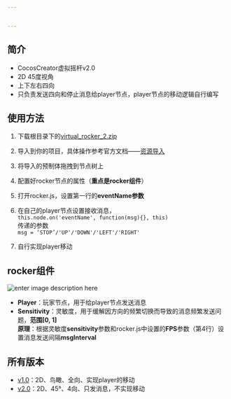 ```yaml
---


---
```


<h2 id="简介">简介</h2>
<ul>
<li>CocosCreator虚拟摇杆v2.0</li>
<li>2D 45度视角</li>
<li>上下左右四向</li>
<li>只负责发送四向和停止消息给player节点，player节点的移动逻辑自行编写</li>
</ul>
<h2 id="使用方法">使用方法</h2>
<ol>
<li>
<p>下载根目录下的<a href="https://github.com/1783492844/virtual_rocker_2/raw/master/virtual_rocker_2.zip">virtual_rocker_2.zip</a></p>
</li>
<li>
<p>导入到你的项目，具体操作参考官方文档——<a href="https://docs.cocos.com/creator/manual/zh/asset-workflow/import-export.html#%E8%B5%84%E6%BA%90%E5%AF%BC%E5%85%A5">资源导入</a></p>
</li>
<li>
<p>将导入的预制体拖拽到节点树上</p>
</li>
<li>
<p>配置好rocker节点的属性（<strong>重点是rocker组件</strong>）</p>
</li>
<li>
<p>打开rocker.js，设置第一行的<strong>eventName参数</strong></p>
</li>
<li>
<p>在自己的player节点设置接收消息，<br>
<code>this.node.on('eventName', function(msg){}, this)</code><br>
传递的参数<br>
<code>msg = ‘STOP’/'UP'/'DOWN'/'LEFT'/'RIGHT'</code></p>
</li>
<li>
<p>自行实现player移动</p>
</li>
</ol>
<h2 id="rocker组件">rocker组件</h2>
<p><img src="https://lh3.googleusercontent.com/2p4OIh-_e6wY4J3aX7_LanHjZNsG0Hci1XP-kMcnGvfSe9cV6A9T4rSFEaMlVvPBgxo3DpOzcb2X" alt="enter image description here"></p>
<ul>
<li><strong>Player</strong>：玩家节点，用于给player节点发送消息</li>
<li><strong>Sensitivity</strong>：灵敏度，用于缓解因方向的频繁切换而导致的消息频繁发送问题，<strong>范围[0, 1]</strong><br>
<strong>原理</strong>：根据灵敏度<strong>sensitivity</strong>参数和rocker.js中设置的<strong>FPS</strong>参数（第4行）设置消息发送间隔<strong>msgInterval</strong></li>
</ul>
<h2 id="所有版本">所有版本</h2>
<ul>
<li><a href="https://github.com/1783492844/virtual_rocker">v1.0</a>：2D、鸟瞰、全向、实现player的移动</li>
<li><a href="https://github.com/1783492844/virtual_rocker_2">v2.0</a>：2D、45°、4向、只发消息，不实现移动</li>
</ul>

